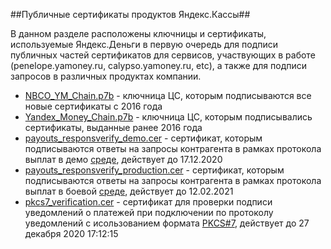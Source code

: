 ##Публичные сертификаты продуктов Яндекс.Кассы##

В данном разделе расположены ключницы и сертификаты, используемые Яндекс.Деньги в первую очередь для подписи публичных частей сертификатов для сервисов, участвующих в работе (penelope.yamoney.ru, calypso.yamoney.ru, etc), а также для подписи запросов в различных продуктах компании.  
* [NBCO_YM_Chain.p7b][] - ключница ЦС, которым подписываются все новые сертификаты с 2016 года  
* [Yandex_Money_Chain.p7b][] - ключница ЦС, которым подписывались сертификаты, выданные ранее 2016 года  
* [payouts_responsverify_demo.cer][] - сертификат, которым подписываются ответы на запросы контрагента в рамках протокола выплат в демо [среде][], действует до 17.12.2020   
* [payouts_responsverify_production.cer][] - сертификат, которым подписываются ответы на запросы контрагента в рамках протокола выплат в боевой [среде][], действует до 12.02.2021  
* [pkcs7_verification.cer][] - сертификат для проверки подписи уведомлений о платежей при подключении по протоколу уведомлений с исользованием формата [PKCS#7][], действует до 27 декабря 2020 17:12:15

[NBCO_YM_Chain.p7b]: https://github.com/yandex-money/yandex-money-joinup/blob/master/sertificates/NBCO_YM_Chain.p7b  
[Yandex_Money_Chain.p7b]: https://github.com/yandex-money/yandex-money-joinup/blob/master/sertificates/Yandex_Money_Chain.p7b  
[payouts_responsverify_demo.cer]: https://github.com/yandex-money/yandex-money-joinup/blob/master/sertificates/payouts_responsverify_demo.cer  
[payouts_responsverify_production.cer]: https://github.com/yandex-money/yandex-money-joinup/blob/master/sertificates/payouts_responsverify_production.cer  
[pkcs7_verification.cer]: https://github.com/yandex-money/yandex-money-joinup/blob/master/sertificates/pkcs7_verification.cer
[среде]: https://tech.yandex.ru/money/doc/payment-solution/payout/intro-docpage/
[PKCS#7]: https://tech.yandex.ru/money/doc/payment-solution/payment-notifications/payment-notifications-http-docpage/
